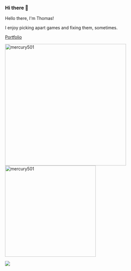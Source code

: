 ### Hi there 👋
Hello there, I'm Thomas!

I enjoy picking apart games and fixing them, sometimes.

[Portfolio](https://mercury501.github.io/portfolio/)


<img align="left" src="https://github-readme-stats.vercel.app/api?username=mercury501&show_icons=true&theme=gotham" alt="mercury501" width="400" margin="0px"/>
<img src="https://github-readme-stats.vercel.app/api/top-langs/?username=mercury501&layout=compact&theme=gotham&langs_count=6" alt="mercury501" width="300"/>

[![](https://visitcount.itsvg.in/api?id=mercury501&label=Profile%20Views&color=12&icon=2&pretty=true)](https://visitcount.itsvg.in)
